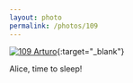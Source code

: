 ```yaml
---
layout: photo
permalink: /photos/109
---
```


[![109 Arturo](https://c1.staticflickr.com/1/730/22089567639_81a47b2b7f_c.jpg)](https://www.flickr.com/photos/131440297@N08/22089567639/){:target="_blank"}

Alice, time to sleep!
